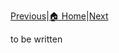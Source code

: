 [Previous](utilityDatabaseStats.html)|[🏠 Home](index.html)|[Next](geoReferencedDatabase.html)

to be written
